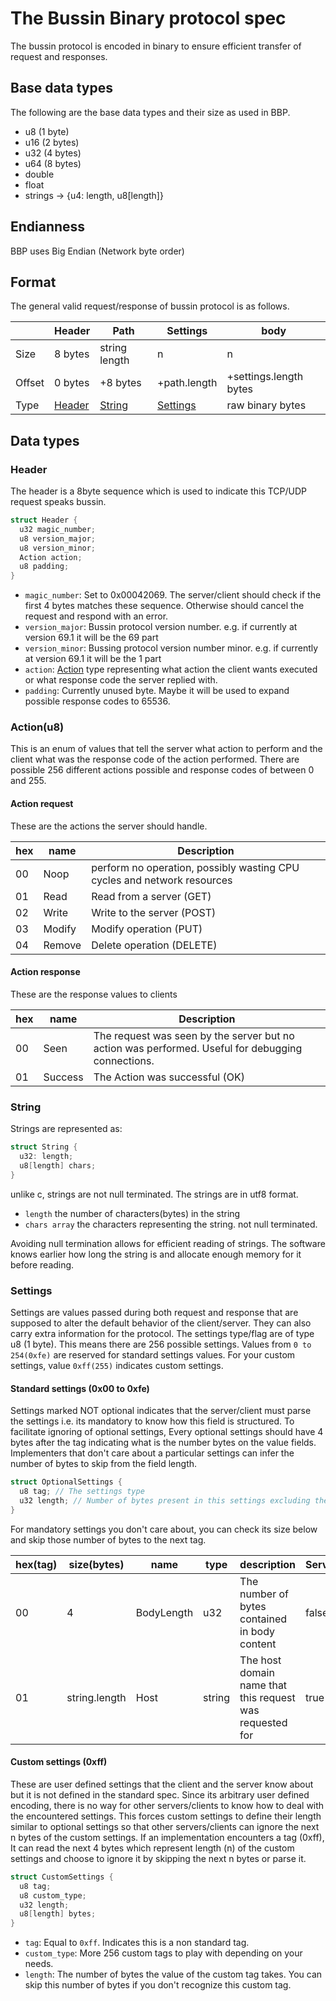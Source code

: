 # The Bussin Binary protocol spec
The bussin protocol is encoded in binary to ensure efficient
transfer of request and responses.

## Base data types
The following are the base data types and their size as used in
BBP.

- u8  (1 byte)
- u16 (2 bytes)
- u32 (4 bytes)
- u64 (8 bytes)
- double
- float
- strings -> {u4: length, u8[length]}

## Endianness
BBP uses Big Endian (Network byte order)

## Format
The general valid request/response of bussin protocol is as follows.

|       | Header |Path         | Settings    | body
|-------|--------|-------------|-------------|---
|Size   |8 bytes |string length| n           | n
|Offset |0 bytes | +8 bytes    | +path.length| +settings.length bytes
|Type   |[Header](#header-type)| [String](#string) | [Settings](#settings) | raw binary bytes

## Data types
### Header <a name="header-type"></a>
The header is a 8byte sequence which is used to indicate this TCP/UDP
request speaks bussin.

```c
struct Header {
  u32 magic_number;
  u8 version_major;
  u8 version_minor;
  Action action;
  u8 padding;
}
```

- `magic_number`: Set to 0x00042069. The server/client should check if the first 4 bytes matches these sequence.
  Otherwise should cancel the request and respond with an error.
- `version_major`: Bussin protocol version number. e.g. if currently at version 69.1 it will be the 69 part
- `version_minor`: Bussing protocol version number minor. e.g. if currently at version 69.1 it will be the 1 part
- `action`: [Action](#action-type) type representing what action the client wants executed or what response code the server
  replied with.
- `padding`: Currently unused byte. Maybe it will be used to expand possible response codes to 65536.

### Action(u8) <a name="action-type"></a>
This is an enum of values that tell the server what action to perform and the client what was the response code of
the action performed. There are possible 256 different actions possible and response codes of between 0 and 255.

#### Action request
These are the actions the server should handle.

| hex | name   | Description
|-----|--------|------------
| 00  | Noop   | perform no operation, possibly wasting CPU cycles and network resources
| 01  | Read   | Read from a server (GET)
| 02  | Write  | Write to the server (POST)
| 03  | Modify | Modify operation (PUT)
| 04  | Remove | Delete operation (DELETE)

#### Action response
These are the response values to clients

| hex | name   | Description
|-----|--------|------------
| 00  | Seen   | The request was seen by the server but no action was performed. Useful for debugging connections.
| 01  | Success | The Action was successful (OK)

### String <a name="string"></a>
Strings are represented as:

```c
struct String {
  u32: length;
  u8[length] chars;
}
```
unlike c, strings are not null terminated. The strings are in utf8 format.

- `length` the number of characters(bytes) in the string
- `chars array` the characters representing the string. not null terminated.

Avoiding null termination allows for efficient reading of strings. The software
knows earlier how long the string is and allocate enough memory for it before reading.

### Settings <a name="settings"></a>
Settings are values passed during both request and response that are supposed to alter
the default behavior of the client/server. They can also carry extra information for the
protocol. The settings type/flag are of type u8 (1 byte). This means there are 256 possible
settings. Values from `0 to 254(0xfe)` are reserved for standard settings values. For your custom
settings, value `0xff(255)` indicates custom settings.

#### Standard settings (0x00 to 0xfe)

Settings marked NOT optional indicates that the server/client must parse the settings i.e. its mandatory to know how this field is structured.
To facilitate ignoring of optional settings, Every optional settings should have 4 bytes
after the tag indicating what is the number bytes on the value fields. Implementers that don't care
about a particular settings can infer the number of bytes to skip from the field length.

```c
struct OptionalSettings {
  u8 tag; // The settings type
  u32 length; // Number of bytes present in this settings excluding the length of tag (1byte) and length field(4bytes).
}
```
For mandatory settings you don't care about, you can check its size below and skip those number of
bytes to the next tag.

| hex(tag) | size(bytes) | name | type | description | Server(optional) | Client(optional)
|-----|-------------|------|------|-------------|------------------|-----------------
| 00  |     4       | BodyLength| u32 | The number of bytes contained in body content| false | false
| 01  | string.length| Host | string | The host domain name that this request was requested for| true | false


#### Custom settings (0xff)
These are user defined settings that the client and the server know about but it is not defined in the standard spec.
Since its arbitrary user defined encoding, there is no way for other servers/clients to know how to
deal with the encountered settings. This forces custom settings to define their length similar to optional settings so that
other servers/clients can ignore the next n bytes of the custom settings. If an implementation encounters a tag (0xff), It can read the next 4 bytes which 
represent length (n) of the custom settings and choose to ignore it by skipping the next n bytes or parse it.

```c
struct CustomSettings {
  u8 tag;
  u8 custom_type;
  u32 length;
  u8[length] bytes;
}
```

- `tag`: Equal to `0xff`. Indicates this is a non standard tag.
- `custom_type`: More 256 custom tags to play with depending on your needs.
- `length`: The number of bytes the value of the custom tag takes. You can skip
  this number of bytes if you don't recognize this custom tag.
  
